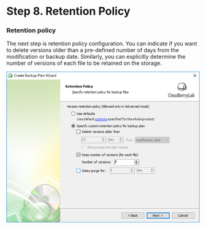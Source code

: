 # Step 8. Retention Policy

### Retention policy

The next step is retention policy configuration. You can indicate if you want to delete versions older than a pre-defined number of days from the modification or backup date. Similarly, you can explicitly determine the number of versions of each file to be retained on the storage.

![](../../../../.gitbook/assets/wizard12.PNG)



